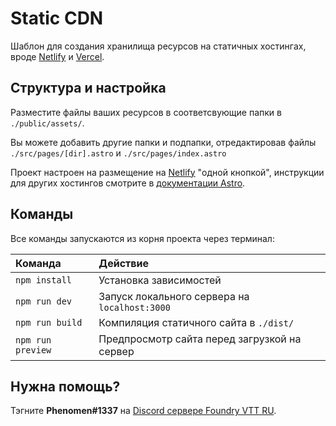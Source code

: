 # Static CDN

Шаблон для создания хранилища ресурсов на статичных хостингах, вроде [Netlify](https://www.netlify.com/) и [Vercel](https://vercel.com/).

## Структура и настройка

Разместите файлы ваших ресурсов в соответсвующие папки в `./public/assets/`.

Вы можете добавить другие папки и подпапки, отредактировав файлы `./src/pages/[dir].astro` и `./src/pages/index.astro`

Проект настроен на размещение на [Netlify](https://www.netlify.com/) "одной кнопкой", инструкции для других хостингов смотрите в [документации Astro](https://docs.astro.build/en/guides/deploy/).

## Команды

Все команды запускаются из корня проекта через терминал:

| Команда           | Действие                                      |
| :---------------- | :-------------------------------------------- |
| `npm install`     | Установка зависимостей                        |
| `npm run dev`     | Запуск локального сервера на `localhost:3000` |
| `npm run build`   | Компиляция статичного сайта в `./dist/`       |
| `npm run preview` | Предпросмотр сайта перед загрузкой на сервер  |

## Нужна помощь?

Тэгните **Phenomen#1337** на [Discord сервере Foundry VTT RU](https://discord.gg/Z2CXFy35WF).

